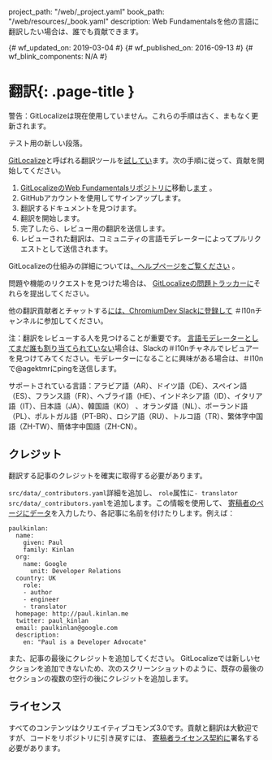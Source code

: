 project_path: "/web/_project.yaml"
book_path: "/web/resources/_book.yaml"
description: Web Fundamentalsを他の言語に翻訳したい場合は、誰でも貢献できます。

{# wf_updated_on: 2019-03-04 #} {# wf_published_on: 2016-09-13 #} {# wf_blink_components: N/A #}

# 翻訳{: .page-title }

警告：GitLocalizeは現在使用していません。これらの手順は古く、まもなく更新されます。

テスト用の新しい段落。

[GitLocalize](https://gitlocalize.com/)と呼ばれる翻訳ツールを[試してい](https://gitlocalize.com/)ます。次の手順に従って、貢献を開始してください。

1. [GitLocalizeのWeb Fundamentalsリポジトリに](https://gitlocalize.com/repo/107)移動し[ます](https://gitlocalize.com/repo/107) 。
2. GitHubアカウントを使用してサインアップします。
3. 翻訳するドキュメントを見つけます。
4. 翻訳を開始します。
5. 完了したら、レビュー用の翻訳を送信します。
6. レビューされた翻訳は、コミュニティの言語モデレーターによってプルリクエストとして送信されます。

GitLocalizeの仕組みの詳細については[、ヘルプページをご覧ください](https://docs.gitlocalize.com/) 。

問題や機能のリクエストを見つけた場合は、 [GitLocalizeの問題トラッカーに](https://github.com/gitlocalize/feedback/issues)それらを提出してください。

他の翻訳貢献者とチャットする[には、ChromiumDev Slackに登録して](https://join.slack.com/t/chromiumdev/shared_invite/enQtMzM3NjYwNjI0MDM4LTk2NjEyYTIxODk1MDYxMmNjNWYzMGMxZGVhMDNhY2I1ZjBhMjdlYTg0MTg4ZGE0OTQ0ZmYwNTRiMGJlYzVjOTE) ＃l10nチャンネルに参加してください。

注：翻訳をレビューする人を見つけることが重要です。 [言語モデレーターとしてまだ誰も割り当てられていない](https://gitlocalize.com/repo/107/roles)場合は、Slackの＃l10nチャネルでレビュアーを見つけてみてください。モデレーターになることに興味がある場合は、＃l10nで@agektmrにpingを送信します。

サポートされている言語：アラビア語（AR）、ドイツ語（DE）、スペイン語（ES）、フランス語（FR）、ヘブライ語（HE）、インドネシア語（ID）、イタリア語（IT）、日本語（JA）、韓国語（KO） 、オランダ語（NL）、ポーランド語（PL）、ポルトガル語（PT-BR）、ロシア語（RU）、トルコ語（TR）、繁体字中国語（ZH-TW）、簡体字中国語（ZH-CN）。

## クレジット

翻訳する記事のクレジットを確実に取得する必要があります。

`src/data/_contributors.yaml`詳細を追加し、 `role`属性に`- translator` `src/data/_contributors.yaml`を追加します。この情報を使用して、 [寄稿者のページにデータ](/web/resources/contributors)を入力したり、各記事に名前を付けたりします。例えば：

```
paulkinlan:
  name:
    given: Paul
    family: Kinlan
  org:
    name: Google
      unit: Developer Relations
  country: UK
    role:
    - author
    - engineer
    - translator
  homepage: http://paul.kinlan.me
  twitter: paul_kinlan
  email: paulkinlan@google.com
  description:
    en: "Paul is a Developer Advocate"
```

また、記事の最後にクレジットを追加してください。 GitLocalizeでは新しいセクションを追加できないため、次のスクリーンショットのように、既存の最後のセクションの複数の空行の後にクレジットを追加します。

## ライセンス

すべてのコンテンツはクリエイティブコモンズ3.0です。貢献と翻訳は大歓迎ですが、コードをリポジトリに引き戻すには、 [寄稿者ライセンス契約に](https://github.com/google/WebFundamentals/blob/master/CONTRIBUTING.md)署名する必要があります。
